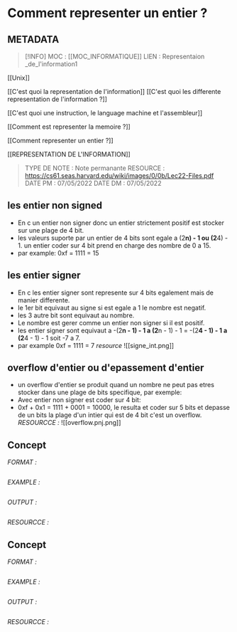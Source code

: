# Comment representer un entier ?

## METADATA
> [!INFO]
> MOC                    : [[MOC_INFORMATIQUE]]
> LIEN                     :
  Representaion _de_l'information1

  [[Unix]]
 
  [[C'est quoi la representation de l'information]]
  [[C'est quoi les differente representation de l'information ?]]

  [[C'est quoi une instruction, le language machine et l'assembleur]]

  [[Comment est representer la memoire ?]]

 [[Comment representer un entier ?]]

 [[REPRESENTATION DE L'INFORMATION]]
> TYPE DE NOTE   : Note permanante 
>  RESOURCE        :  https://cs61.seas.harvard.edu/wiki/images/0/0b/Lec22-Files.pdf
> DATE PM             : 07/05/2022 
> DATE DM             : 07/05/2022


## les entier non signed
- En c un entier non signer donc un entier strictement positif est stocker sur une plage de 4 bit.
- les valeurs suporte par un entier de 4 bits sont egale a  (2**n) - 1 ou (2**4) - 1. un entier coder sur 4 bit prend en charge des nombre de 0 a 15.
- par example: 0xf = 1111 = 15 
## les entier signer 
- En c les entier signer sont represente sur 4 bits egalement mais de manier differente. 
- le 1er bit equivaut au signe si est egale a 1 le nombre est negatif. 
- les 3 autre bit sont equivaut au nombre. 
- Le nombre est gerer comme un entier non signer si il est positif. 
- les entier signer sont equivaut a -(2**n - 1) - 1 a (2**n - 1) - 1 = -(2**4 - 1) - 1 a  (2**4 - 1) - 1 soit -7 a 7.
- par example 0xf = 1111 = 7
*resource*
![[signe_int.png]]
## overflow d'entier ou d'epassement d'entier
- un overflow d'entier se produit quand un nombre ne peut pas etres stocker dans une plage de bits specifique, par exemple:
- Avec entier non signer est coder sur 4 bit:
- 0xf + 0x1 = 1111 + 0001 = 10000, le resulta et coder sur 5 bits et depasse de un bits
la plage d'un intier qui est de 4 bit c'est un overflow.
*RESOURCCE :*
![[overflow.pnj.png]]
## Concept 
*FORMAT :*

````

````

*EXAMPLE :*

````

````

*OUTPUT :*

````

````

*RESOURCCE :*
## Concept 
*FORMAT :*

````

````

*EXAMPLE :*

````

````

*OUTPUT :*

````

````

*RESOURCCE :*